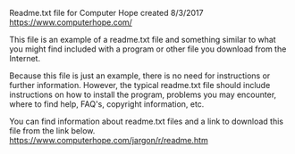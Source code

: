 Readme.txt file for Computer Hope created 8/3/2017
https://www.computerhope.com/

This file is an example of a readme.txt file and something similar to what you might find included with a program or other file you download from the Internet.

Because this file is just an example, there is no need for instructions or further information. However, the typical readme.txt file should include instructions on how to install the program, problems you may encounter, where to find help, FAQ's, copyright information, etc.


You can find information about readme.txt files and a link to download this file from the link below.
https://www.computerhope.com/jargon/r/readme.htm

